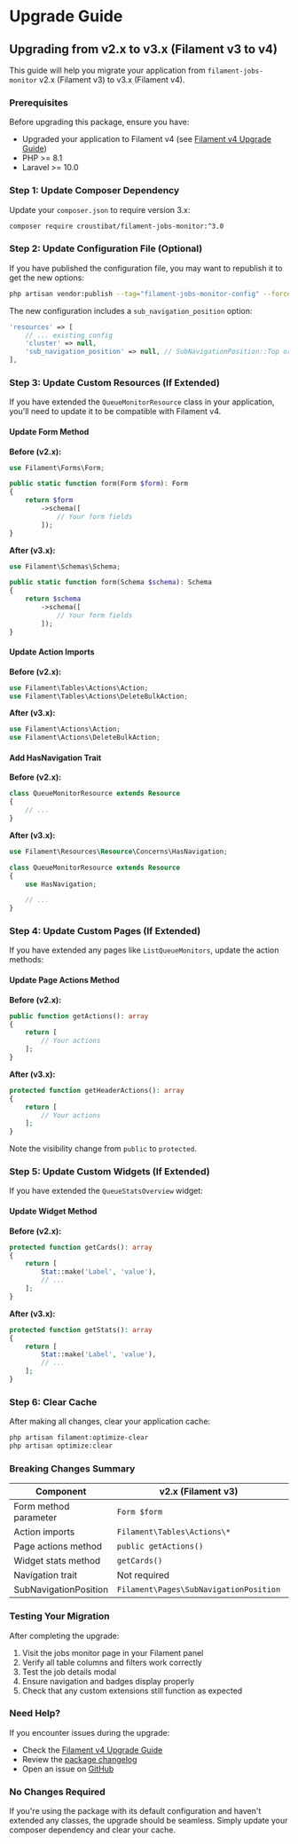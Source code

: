 # Upgrade Guide

## Upgrading from v2.x to v3.x (Filament v3 to v4)

This guide will help you migrate your application from `filament-jobs-monitor` v2.x (Filament v3) to v3.x (Filament v4).

### Prerequisites

Before upgrading this package, ensure you have:
- Upgraded your application to Filament v4 (see [Filament v4 Upgrade Guide](https://filamentphp.com/docs/4.x/upgrade-guide))
- PHP >= 8.1
- Laravel >= 10.0

### Step 1: Update Composer Dependency

Update your `composer.json` to require version 3.x:

```bash
composer require croustibat/filament-jobs-monitor:^3.0
```

### Step 2: Update Configuration File (Optional)

If you have published the configuration file, you may want to republish it to get the new options:

```bash
php artisan vendor:publish --tag="filament-jobs-monitor-config" --force
```

The new configuration includes a `sub_navigation_position` option:

```php
'resources' => [
    // ... existing config
    'cluster' => null,
    'sub_navigation_position' => null, // SubNavigationPosition::Top or ::Sidebar
],
```

### Step 3: Update Custom Resources (If Extended)

If you have extended the `QueueMonitorResource` class in your application, you'll need to update it to be compatible with Filament v4.

#### Update Form Method

**Before (v2.x):**
```php
use Filament\Forms\Form;

public static function form(Form $form): Form
{
    return $form
        ->schema([
            // Your form fields
        ]);
}
```

**After (v3.x):**
```php
use Filament\Schemas\Schema;

public static function form(Schema $schema): Schema
{
    return $schema
        ->schema([
            // Your form fields
        ]);
}
```

#### Update Action Imports

**Before (v2.x):**
```php
use Filament\Tables\Actions\Action;
use Filament\Tables\Actions\DeleteBulkAction;
```

**After (v3.x):**
```php
use Filament\Actions\Action;
use Filament\Actions\DeleteBulkAction;
```

#### Add HasNavigation Trait

**Before (v2.x):**
```php
class QueueMonitorResource extends Resource
{
    // ...
}
```

**After (v3.x):**
```php
use Filament\Resources\Resource\Concerns\HasNavigation;

class QueueMonitorResource extends Resource
{
    use HasNavigation;

    // ...
}
```

### Step 4: Update Custom Pages (If Extended)

If you have extended any pages like `ListQueueMonitors`, update the action methods:

#### Update Page Actions Method

**Before (v2.x):**
```php
public function getActions(): array
{
    return [
        // Your actions
    ];
}
```

**After (v3.x):**
```php
protected function getHeaderActions(): array
{
    return [
        // Your actions
    ];
}
```

Note the visibility change from `public` to `protected`.

### Step 5: Update Custom Widgets (If Extended)

If you have extended the `QueueStatsOverview` widget:

#### Update Widget Method

**Before (v2.x):**
```php
protected function getCards(): array
{
    return [
        Stat::make('Label', 'value'),
        // ...
    ];
}
```

**After (v3.x):**
```php
protected function getStats(): array
{
    return [
        Stat::make('Label', 'value'),
        // ...
    ];
}
```

### Step 6: Clear Cache

After making all changes, clear your application cache:

```bash
php artisan filament:optimize-clear
php artisan optimize:clear
```

### Breaking Changes Summary

| Component | v2.x (Filament v3) | v3.x (Filament v4) |
|-----------|-------------------|-------------------|
| Form method parameter | `Form $form` | `Schema $schema` |
| Action imports | `Filament\Tables\Actions\*` | `Filament\Actions\*` |
| Page actions method | `public getActions()` | `protected getHeaderActions()` |
| Widget stats method | `getCards()` | `getStats()` |
| Navigation trait | Not required | `use HasNavigation` |
| SubNavigationPosition | `Filament\Pages\SubNavigationPosition` | `Filament\Pages\Enums\SubNavigationPosition` |

### Testing Your Migration

After completing the upgrade:

1. Visit the jobs monitor page in your Filament panel
2. Verify all table columns and filters work correctly
3. Test the job details modal
4. Ensure navigation and badges display properly
5. Check that any custom extensions still function as expected

### Need Help?

If you encounter issues during the upgrade:

- Check the [Filament v4 Upgrade Guide](https://filamentphp.com/docs/4.x/upgrade-guide)
- Review the [package changelog](CHANGELOG.md)
- Open an issue on [GitHub](https://github.com/croustibat/filament-jobs-monitor/issues)

### No Changes Required

If you're using the package with its default configuration and haven't extended any classes, the upgrade should be seamless. Simply update your composer dependency and clear your cache.
